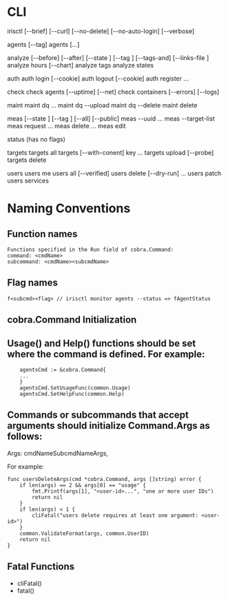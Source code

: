 # CLI

irisctl [--brief] [--curl] [--no-delete] [--no-auto-login] [--verbose] <command>

agents [--tag]
agents [<agent>...]

analyze [--before] [--after] [--state <state>] [--tag <tag>] [--tags-and] [--links-file <file>]
analyze hours [--chart]
analyze tags
analyze states

auth <subcommand>
auth login [--cookie]
auth logout [--cookie]
auth register <user-details>...

check <subcommand>
check agents [--uptime] [--net]
check containers [--errors] [--logs]

maint <subcommand>
maint dq <queue-name>...
maint dq --upload <queue-name> <actor-string>
maint dq --delete <queue-name> <redis-message-id>
maint delete <measurement-uuid>

meas [--state <state>] [--tag <tag>] [--all] [--public]
meas --uuid <measurement-uuid>...
meas --target-list <measurement-uuid> <agent-uuid>
meas request <meas-md-file>...
meas delete <measurement-uuid>...
meas edit <measurement-uuid> <meas-md-file>

status (has no flags)

targets <subcommand>
targets all
targets [--with-conent] key <key>...
targets upload [--probe] <file>
targets delete <key>

users <subcommand>
users me
users all [--verified]
users delete [--dry-run] <user-id>...
users patch <user-id> <user-details>
users services <measurement-uuid>

# Naming Conventions

## Function names
	Functions specified in the Run field of cobra.Command:
	command: <cmdName>
	subcommand: <cmdName><subcmdName>
	
## Flag names
	f<subcmd><flag> // irisctl monitor agents --status => fAgentStatus


## cobra.Command Initialization

## Usage() and Help() functions should be set where the command is defined.  For example:

        agentsCmd := &cobra.Command{
		...
        }
        agentsCmd.SetUsageFunc(common.Usage)
        agentsCmd.SetHelpFunc(common.Help)

## Commands or subcommands that accept arguments should initialize Command.Args as follows:

   Args: cmdNameSubcmdNameArgs,

   For example:

	func usersDeleteArgs(cmd *cobra.Command, args []string) error {
		if len(args) == 2 && args[0] == "usage" {
			fmt.Printf(args[1], "<user-id>...", "one or more user IDs")
			return nil
		}
		if len(args) < 1 {
			cliFatal("users delete requires at least one argument: <user-id>")
		}
		common.ValidateFormat(args, common.UserID)
		return nil
	}

## Fatal Functions
- cliFatal()
- fatal()
